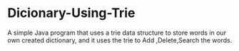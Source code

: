 # Dicionary-Using-Trie
A simple Java program that uses a trie data structure to store words in our own created dictionary, and it uses the trie to Add ,Delete,Search the words.

